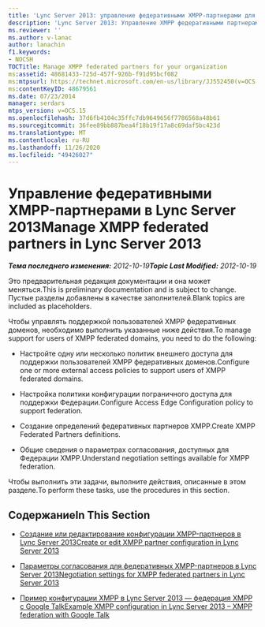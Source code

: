 ```yaml
---
title: 'Lync Server 2013: управление федеративными XMPP-партнерами для организации'
description: 'Lync Server 2013: Управление XMPP федеративными партнерами для вашей организации.'
ms.reviewer: ''
ms.author: v-lanac
author: lanachin
f1.keywords:
- NOCSH
TOCTitle: Manage XMPP federated partners for your organization
ms:assetid: 48681433-725d-457f-926b-f91d95bcf082
ms:mtpsurl: https://technet.microsoft.com/en-us/library/JJ552450(v=OCS.15)
ms:contentKeyID: 48679561
ms.date: 07/23/2014
manager: serdars
mtps_version: v=OCS.15
ms.openlocfilehash: 37d6fb4104c35ffc7db9649656f7786568a48b61
ms.sourcegitcommit: 36fee89bb887bea4f18b19f17a8c69daf5bc423d
ms.translationtype: MT
ms.contentlocale: ru-RU
ms.lasthandoff: 11/26/2020
ms.locfileid: "49426027"
---
```

# <a name="manage-xmpp-federated-partners-in-lync-server-2013"></a><span data-ttu-id="79ebe-103">Управление федеративными XMPP-партнерами в Lync Server 2013</span><span class="sxs-lookup"><span data-stu-id="79ebe-103">Manage XMPP federated partners in Lync Server 2013</span></span>

<div data-xmlns="http://www.w3.org/1999/xhtml">

<div class="topic" data-xmlns="http://www.w3.org/1999/xhtml" data-msxsl="urn:schemas-microsoft-com:xslt" data-cs="https://msdn.microsoft.com/">

<div data-asp="https://msdn2.microsoft.com/asp">



</div>

<div id="mainSection">

<div id="mainBody"><span data-ttu-id="79ebe-104">

<span> </span></span><span class="sxs-lookup"><span data-stu-id="79ebe-104">

<span> </span></span></span>

<span data-ttu-id="79ebe-105">_**Тема последнего изменения:** 2012-10-19_</span><span class="sxs-lookup"><span data-stu-id="79ebe-105">_**Topic Last Modified:** 2012-10-19_</span></span>

<span data-ttu-id="79ebe-106">Это предварительная редакция документации и она может меняться.</span><span class="sxs-lookup"><span data-stu-id="79ebe-106">This is preliminary documentation and is subject to change.</span></span> <span data-ttu-id="79ebe-107">Пустые разделы добавлены в качестве заполнителей.</span><span class="sxs-lookup"><span data-stu-id="79ebe-107">Blank topics are included as placeholders.</span></span>

<span data-ttu-id="79ebe-108">Чтобы управлять поддержкой пользователей XMPP федеративных доменов, необходимо выполнить указанные ниже действия.</span><span class="sxs-lookup"><span data-stu-id="79ebe-108">To manage support for users of XMPP federated domains, you need to do the following:</span></span>

  - <span data-ttu-id="79ebe-109">Настройте одну или несколько политик внешнего доступа для поддержки пользователей XMPP федеративных доменов.</span><span class="sxs-lookup"><span data-stu-id="79ebe-109">Configure one or more external access policies to support users of XMPP federated domains.</span></span>

  - <span data-ttu-id="79ebe-110">Настройка политики конфигурации пограничного доступа для поддержки Федерации.</span><span class="sxs-lookup"><span data-stu-id="79ebe-110">Configure Access Edge Configuration policy to support federation.</span></span>

  - <span data-ttu-id="79ebe-111">Создание определений федеративных партнеров XMPP.</span><span class="sxs-lookup"><span data-stu-id="79ebe-111">Create XMPP Federated Partners definitions.</span></span>

  - <span data-ttu-id="79ebe-112">Общие сведения о параметрах согласования, доступных для Федерации XMPP.</span><span class="sxs-lookup"><span data-stu-id="79ebe-112">Understand negotiation settings available for XMPP federation.</span></span>

<span data-ttu-id="79ebe-113">Чтобы выполнить эти задачи, выполните действия, описанные в этом разделе.</span><span class="sxs-lookup"><span data-stu-id="79ebe-113">To perform these tasks, use the procedures in this section.</span></span>

<div>

## <a name="in-this-section"></a><span data-ttu-id="79ebe-114">Содержание</span><span class="sxs-lookup"><span data-stu-id="79ebe-114">In This Section</span></span>

  - [<span data-ttu-id="79ebe-115">Создание или редактирование конфигурации XMPP-партнеров в Lync Server 2013</span><span class="sxs-lookup"><span data-stu-id="79ebe-115">Create or edit XMPP partner configuration in Lync Server 2013</span></span>](lync-server-2013-create-or-edit-xmpp-partner-configuration.md)

  - [<span data-ttu-id="79ebe-116">Параметры согласования для федеративных XMPP-партнеров в Lync Server 2013</span><span class="sxs-lookup"><span data-stu-id="79ebe-116">Negotiation settings for XMPP federated partners in Lync Server 2013</span></span>](lync-server-2013-negotiation-settings-for-xmpp-federated-partners.md)

  - [<span data-ttu-id="79ebe-117">Пример конфигурации XMPP в Lync Server 2013 — федерация XMPP с Google Talk</span><span class="sxs-lookup"><span data-stu-id="79ebe-117">Example XMPP configuration in Lync Server 2013 – XMPP federation with Google Talk</span></span>](lync-server-2013-example-xmpp-configuration-–-xmpp-federation-with-google-talk.md)

<span data-ttu-id="79ebe-118"></div>

</div>

<span> </span>

</div>

</div>

</span><span class="sxs-lookup"><span data-stu-id="79ebe-118"></div>

</div>

<span> </span>

</div>

</div>

</span></span></div>

